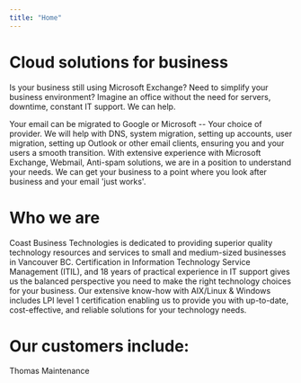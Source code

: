 ```yaml
---
title: "Home"
---
```


# Cloud solutions for business
Is your business still using Microsoft Exchange?  Need to simplify your business environment?  Imagine an office without the need for servers, downtime, constant IT support.  We can help.  

Your email can be migrated to Google or Microsoft -- Your choice of provider.  We will help with DNS, system migration, setting up accounts, user migration, setting up Outlook or other email clients, ensuring you and your users a smooth transition.  With extensive experience with Microsoft Exchange, Webmail, Anti-spam solutions, we are in a position to understand your needs.  We can get your business to a point where you look after business and your email 'just works'.  

# Who we are
Coast Business Technologies is dedicated to providing superior quality technology resources and services to small and medium-sized businesses in Vancouver BC. Certification in Information Technology Service Management (ITIL), and 18 years of practical experience in IT support gives us the balanced perspective you need to make the right technology choices for your business. Our extensive know-how with AIX/Linux & Windows includes LPI level 1 certification enabling us to provide you with up-to-date, cost-effective, and reliable solutions for your technology needs.

# Our customers include:

Thomas Maintenance


